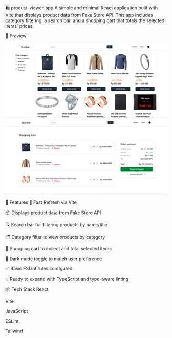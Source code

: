 🛍️ product-viewer-app
A simple and minimal React application built with Vite that displays product data from Fake Store API. This app includes category filtering, a search bar, and a shopping cart that totals the selected items' prices.

🔎 Preview

![Preview App](preview1.PNG)
![Preview Cart](preview2.PNG)

🚀 Features
🔄 Fast Refresh via Vite

📦 Displays product data from Fake Store API

🔍 Search bar for filtering products by name/title

🗂️ Category filter to view products by category

🛒 Shopping cart to collect and total selected items

🌙 Dark mode toggle to match user preference

✅ Basic ESLint rules configured

💡 Ready to expand with TypeScript and type-aware linting



📦 Tech Stack
React

Vite

JavaScript

ESLint

Tailwind
